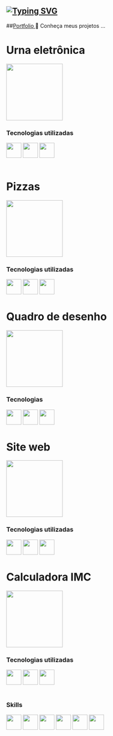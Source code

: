 ## [![Typing SVG](https://readme-typing-svg.demolab.com?font=Winky+Rough&weight=500&pause=1000&color=2EF7E7&background=257FFF00&width=435&lines=Ol%C3%A1+bem-vindo+ao+meu+GitHub+)](https://git.io/typing-svg)
##[Portfolio ](https://thiag519.github.io/portf-lio-/)
 🔭 Conheça meus projetos ...

 <div>
   <h1>Urna eletrônica </h1>
  <a target="_blank" href="https://github.com/thiag519/projeto-urna"><img height="150px" src="https://github.com/user-attachments/assets/8f9ccd58-807a-4020-8239-2baf01673e92"/> </a> 
   <br/>
   <h3>Tecnologias utilizadas </h3>
   <img height="40px" src="https://cdn.jsdelivr.net/gh/devicons/devicon@latest/icons/css3/css3-original.svg" /> 
   <img height="40px" src="https://cdn.jsdelivr.net/gh/devicons/devicon@latest/icons/javascript/javascript-original.svg" />  
   <img height="40px" src="https://cdn.jsdelivr.net/gh/devicons/devicon@latest/icons/html5/html5-original.svg" />
 </div>
 <br/>
 <div>
 <h1>Pizzas</h1>
  <a target="_blank" href="https://github.com/thiag519/projeto_pizza"><img height="150px" src="https://github.com/user-attachments/assets/7f1abb61-ed8b-46da-b927-8a577a1fb56d"/></a>
   
   <br/>
   <h3>Tecnologias utilizadas </h3>
   <img height="40px" src="https://cdn.jsdelivr.net/gh/devicons/devicon@latest/icons/css3/css3-original.svg" /> 
   <img height="40px" src="https://cdn.jsdelivr.net/gh/devicons/devicon@latest/icons/javascript/javascript-original.svg" />  
   <img height="40px" src="https://cdn.jsdelivr.net/gh/devicons/devicon@latest/icons/html5/html5-original.svg" />
 </div>
 <div>
   <h1>Quadro de desenho</h1>
    <a target="_blank" href="https://github.com/thiag519/quadro-de-desenho"><img height="150px" src="https://github.com/user-attachments/assets/8b5b4b61-c9bb-4ca7-9a6e-8e11d8594169"/></a> 
  
   <br/>
   <h3>Tecnologias</h3>
   <img height="40px" src="https://cdn.jsdelivr.net/gh/devicons/devicon@latest/icons/css3/css3-original.svg" /> 
   <img height="40px" src="https://cdn.jsdelivr.net/gh/devicons/devicon@latest/icons/javascript/javascript-original.svg" />  
   <img height="40px" src="https://cdn.jsdelivr.net/gh/devicons/devicon@latest/icons/html5/html5-original.svg" />
 </div>
 <div>
 <h1>Site web</h1>
  <a target="_blank" href="https://github.com/thiag519/site-web"><img height="150px" src="https://github.com/user-attachments/assets/18d83248-28c4-43b2-8305-db8e411405bd"/></a>
   
   <br/>
   <h3>Tecnologias utilizadas </h3>
   <img height="40px" src="https://cdn.jsdelivr.net/gh/devicons/devicon@latest/icons/css3/css3-original.svg" /> 
   <img height="40px" src="https://cdn.jsdelivr.net/gh/devicons/devicon@latest/icons/javascript/javascript-original.svg" />  
   <img height="40px" src="https://cdn.jsdelivr.net/gh/devicons/devicon@latest/icons/html5/html5-original.svg" />
 </div>
 
  <div>
 <h1>Calculadora IMC</h1>
  <a target="_blank" href="https://github.com/thiag519/react-calc-imc"><img height="150px" src="https://github.com/user-attachments/assets/d938085e-0e95-4eb3-a567-81f7f90ee6a7"/></a>
 
   <br/>
   <h3>Tecnologias utilizadas </h3>
   <img height="40px" src="https://cdn.jsdelivr.net/gh/devicons/devicon@latest/icons/react/react-original.svg" /> 
   <img height="40px" src="https://cdn.jsdelivr.net/gh/devicons/devicon@latest/icons/css3/css3-original.svg" />  
   <img height="40px" src="https://cdn.jsdelivr.net/gh/devicons/devicon@latest/icons/typescript/typescript-original.svg" />
 </div>
<div>
  <br/>
  <h3>Skills</h3>
  <img height="40px" src="https://img.shields.io/badge/CSS3-1572B6?style=for-the-badge&logo=css3&logoColor=white" /> 
  <img height="40px" src="https://img.shields.io/badge/HTML5-E34F26?style=for-the-badge&logo=html5&logoColor=white" />  
  <img height="40px" src="https://img.shields.io/badge/TypeScript-007ACC?style=for-the-badge&logo=typescript&logoColor=white" />
  
  <img height="40px" src="https://img.shields.io/badge/JavaScript-F7DF1E?style=for-the-badge&logo=javascript&logoColor=black" />
  <img height="40px" src="https://img.shields.io/badge/Tailwind_CSS-38B2AC?style=for-the-badge&logo=tailwind-css&logoColor=white" />
  <img height="40px" src="https://img.shields.io/badge/React-20232A?style=for-the-badge&logo=react&logoColor=61DAFB" />
</div>



<!--
**thiag519/thiag519** is a ✨ _special_ ✨ repository because its `README.md` (this file) appears on your GitHub profile.

Here are some ideas to get you started:

- 

- 👯 I’m looking to collaborate on ...
- 🤔 I’m looking for help with ...
- 💬 Ask me about ...
- 📫 How to reach me: ...
- 😄 Pronouns: ...
- ⚡ Fun fact: ...
-->
